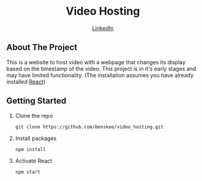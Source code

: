 <h1 align="center">Video Hosting</h1>
<p align="center"><a href="https://www.linkedin.com/in/ben-skee-software-engineer/">LinkedIn</a>

## About The Project

This is a website to host video with a webpage that changes its display based on the timestamp of the video. This project is in it's early stages and may have limited functionality. (The installation assumes you have already installed <a href="https://reactjs.org">React</a>)

## Getting Started

1. Clone the repo
    ```shell
    git clone https://github.com/benskee/video_hosting.git
    ```

2. Install packages
    ```sh
    npm install
    ```

3. Activate React

    ```sh 
    npm start
    ```